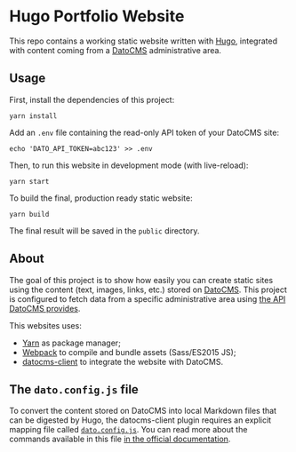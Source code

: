 # Hugo Portfolio Website

This repo contains a working static website written with [Hugo](http://gohugo.io/), integrated with content coming from a [DatoCMS](https://www.datocms.com) administrative area.

## Usage

First, install the dependencies of this project:

```
yarn install
```

Add an `.env` file containing the read-only API token of your DatoCMS site:

```
echo 'DATO_API_TOKEN=abc123' >> .env
```

Then, to run this website in development mode (with live-reload):

```
yarn start
```

To build the final, production ready static website:

```
yarn build
```

The final result will be saved in the `public` directory.

## About

The goal of this project is to show how easily you can create static sites using the content (text, images, links, etc.) stored on [DatoCMS](https://www.datocms.com). This project is configured to fetch data from a specific administrative area using [the API DatoCMS provides](https://docs.datocms.com/api/reference.html).

This websites uses:

* [Yarn](https://yarnpkg.com/) as package manager;
* [Webpack](https://webpack.github.io/) to compile and bundle assets (Sass/ES2015 JS);
* [datocms-client](https://github.com/datocms/js-datocms-client) to integrate the website with DatoCMS.

## The `dato.config.js` file

To convert the content stored on DatoCMS into local Markdown files that can be digested by Hugo, the datocms-client plugin requires an explicit mapping file called [`dato.config.js`](https://github.com/datocms/hugo-portfolio/blob/master/dato.config.js). You can read more about the commands available in this file [in the official documentation](https://docs.datocms.com/hugo/overview.html).


